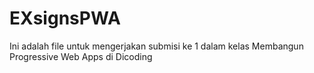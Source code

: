 # EXsignsPWA
Ini adalah file untuk mengerjakan submisi ke 1 dalam kelas Membangun Progressive Web Apps di Dicoding
